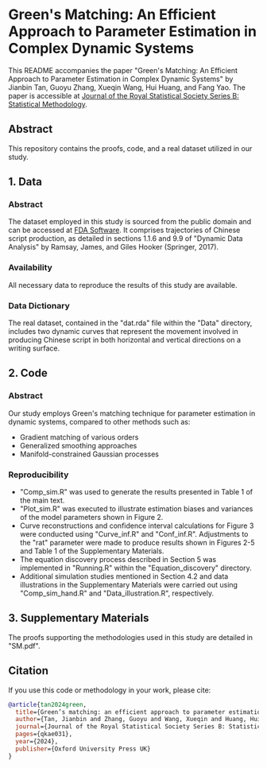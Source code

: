 # Green's Matching: An Efficient Approach to Parameter Estimation in Complex Dynamic Systems

This README accompanies the paper "Green's Matching: An Efficient Approach to Parameter Estimation in Complex Dynamic Systems" by Jianbin Tan, Guoyu Zhang, Xueqin Wang, Hui Huang, and Fang Yao. The paper is accessible at [Journal of the Royal Statistical Society Series B: Statistical Methodology](https://academic.oup.com/jrsssb/advance-article-abstract/doi/10.1093/jrsssb/qkae031/7644665?redirectedFrom=fulltext&login=false).

## Abstract
This repository contains the proofs, code, and a real dataset utilized in our study.

## 1. Data
### Abstract
The dataset employed in this study is sourced from the public domain and can be accessed at [FDA Software](https://www.psych.mcgill.ca/misc/fda/software.html). It comprises trajectories of Chinese script production, as detailed in sections 1.1.6 and 9.9 of "Dynamic Data Analysis" by Ramsay, James, and Giles Hooker (Springer, 2017).

### Availability
All necessary data to reproduce the results of this study are available.

### Data Dictionary
The real dataset, contained in the "dat.rda" file within the "Data" directory, includes two dynamic curves that represent the movement involved in producing Chinese script in both horizontal and vertical directions on a writing surface.

## 2. Code
### Abstract
Our study employs Green's matching technique for parameter estimation in dynamic systems, compared to other methods such as:
- Gradient matching of various orders
- Generalized smoothing approaches
- Manifold-constrained Gaussian processes

### Reproducibility
- "Comp_sim.R" was used to generate the results presented in Table 1 of the main text.
- "Plot_sim.R" was executed to illustrate estimation biases and variances of the model parameters shown in Figure 2.
- Curve reconstructions and confidence interval calculations for Figure 3 were conducted using "Curve_inf.R" and "Conf_inf.R". Adjustments to the "rat" parameter were made to produce results shown in Figures 2-5 and Table 1 of the Supplementary Materials.
- The equation discovery process described in Section 5 was implemented in "Running.R" within the "Equation_discovery" directory.
- Additional simulation studies mentioned in Section 4.2 and data illustrations in the Supplementary Materials were carried out using "Comp_sim_hand.R" and "Data_illustration.R", respectively.

## 3. Supplementary Materials
The proofs supporting the methodologies used in this study are detailed in "SM.pdf".

## Citation
If you use this code or methodology in your work, please cite:

```bibtex
@article{tan2024green,
  title={Green’s matching: an efficient approach to parameter estimation in complex dynamic systems},
  author={Tan, Jianbin and Zhang, Guoyu and Wang, Xueqin and Huang, Hui and Yao, Fang},
  journal={Journal of the Royal Statistical Society Series B: Statistical Methodology},
  pages={qkae031},
  year={2024},
  publisher={Oxford University Press UK}
}
